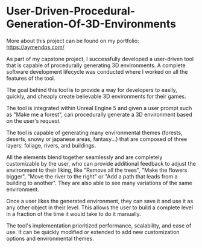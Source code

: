 # User-Driven-Procedural-Generation-Of-3D-Environments
More about this project can be found on my portfolio: https://aymendps.com/

As part of my capstone project, I successfully developed a user-driven tool that is capable of procedurally generating 3D environments. A complete software development lifecycle was conducted where I worked on all the features of the tool.
          
The goal behind this tool is to provide a way for developers to easily, quickly, and cheaply create believable 3D environments for their games.

The tool is integrated within Unreal Engine 5 and given a user prompt such as "Make me a forest", can procedurally generate a 3D environment based on the user's request.
          
The tool is capable of generating many environmental themes (forests, deserts, snowy or japanese areas, fantasy...) that are composed of three layers: foliage, rivers, and buildings. 
          
All the elements blend together seamlessly and are completely customizable by the user, who can provide additional feedback to adjust the environment to their liking, like "Remove all the trees", "Make the flowers bigger", "Move the river to the right" or "Add a path that leads from a building to another". They are also able to see many variations of the same environment.
          
Once a user likes the generated environment, they can save it and use it as any other object in their level. This allows the user to build a complete level in a fraction of the time it would take to do it manually.
          
The tool's implementation prioritized performance, scalability, and ease of use. It can be quickly modified or extended to add new customization options and environmental themes.
